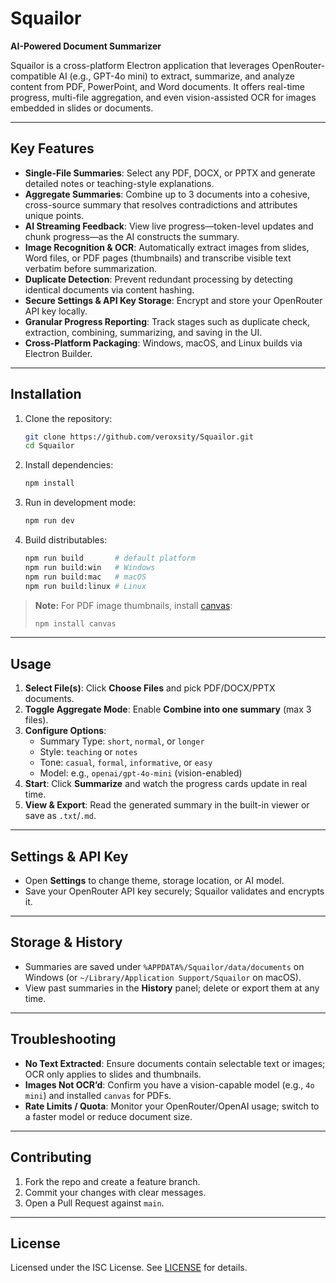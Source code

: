 # Squailor

**AI-Powered Document Summarizer**

Squailor is a cross-platform Electron application that leverages OpenRouter-compatible AI (e.g., GPT-4o mini) to extract, summarize, and analyze content from PDF, PowerPoint, and Word documents. It offers real-time progress, multi-file aggregation, and even vision-assisted OCR for images embedded in slides or documents.

---

## Key Features

- **Single-File Summaries**: Select any PDF, DOCX, or PPTX and generate detailed notes or teaching-style explanations.
- **Aggregate Summaries**: Combine up to 3 documents into a cohesive, cross-source summary that resolves contradictions and attributes unique points.
- **AI Streaming Feedback**: View live progress—token-level updates and chunk progress—as the AI constructs the summary.
- **Image Recognition & OCR**: Automatically extract images from slides, Word files, or PDF pages (thumbnails) and transcribe visible text verbatim before summarization.
- **Duplicate Detection**: Prevent redundant processing by detecting identical documents via content hashing.
- **Secure Settings & API Key Storage**: Encrypt and store your OpenRouter API key locally.
- **Granular Progress Reporting**: Track stages such as duplicate check, extraction, combining, summarizing, and saving in the UI.
- **Cross-Platform Packaging**: Windows, macOS, and Linux builds via Electron Builder.

---

## Installation

1. Clone the repository:
   ```bash
   git clone https://github.com/veroxsity/Squailor.git
   cd Squailor
   ```
2. Install dependencies:
   ```bash
   npm install
   ```
3. Run in development mode:
   ```bash
   npm run dev
   ```
4. Build distributables:
   ```bash
   npm run build       # default platform
   npm run build:win   # Windows
   npm run build:mac   # macOS
   npm run build:linux # Linux
   ```

> **Note:** For PDF image thumbnails, install [canvas](https://www.npmjs.com/package/canvas):
> ```bash
> npm install canvas
> ```

---

## Usage

1. **Select File(s)**: Click **Choose Files** and pick PDF/DOCX/PPTX documents.
2. **Toggle Aggregate Mode**: Enable **Combine into one summary** (max 3 files).
3. **Configure Options**:
   - Summary Type: `short`, `normal`, or `longer`
   - Style: `teaching` or `notes`
   - Tone: `casual`, `formal`, `informative`, or `easy`
   - Model: e.g., `openai/gpt-4o-mini` (vision-enabled)
4. **Start**: Click **Summarize** and watch the progress cards update in real time.
5. **View & Export**: Read the generated summary in the built-in viewer or save as `.txt`/`.md`.

---

## Settings & API Key

- Open **Settings** to change theme, storage location, or AI model.
- Save your OpenRouter API key securely; Squailor validates and encrypts it.

---

## Storage & History

- Summaries are saved under `%APPDATA%/Squailor/data/documents` on Windows (or `~/Library/Application Support/Squailor` on macOS).
- View past summaries in the **History** panel; delete or export them at any time.

---

## Troubleshooting

- **No Text Extracted**: Ensure documents contain selectable text or images; OCR only applies to slides and thumbnails.
- **Images Not OCR’d**: Confirm you have a vision-capable model (e.g., `4o mini`) and installed `canvas` for PDFs.
- **Rate Limits / Quota**: Monitor your OpenRouter/OpenAI usage; switch to a faster model or reduce document size.

---

## Contributing

1. Fork the repo and create a feature branch.
2. Commit your changes with clear messages.
3. Open a Pull Request against `main`.

---

## License

Licensed under the ISC License. See [LICENSE](LICENSE) for details.
